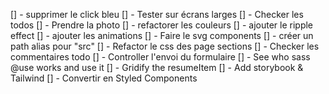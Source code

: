 [] - supprimer le click bleu
[] - Tester sur écrans larges
[] - Checker les todos
[] - Prendre la photo
[] - refactorer les couleurs
[] - ajouter le ripple effect
[] - ajouter les animations
[] - Faire le svg components
[] - créer un path alias pour "src"
[] - Refactor le css des page sections
[] - Checker les commentaires todo
[] - Controller l'envoi du formulaire
[] - See who sass @use works and use it
[] - Gridify the resumeItem
[] - Add storybook & Tailwind
[] - Convertir en Styled Components

